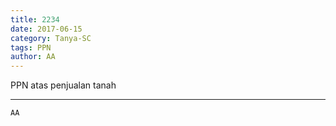 ```yaml
---
title: 2234
date: 2017-06-15
category: Tanya-SC
tags: PPN
author: AA
---
```


PPN atas penjualan tanah

---



`AA`

